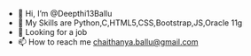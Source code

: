 - 👋 Hi, I’m @Deepthi13Ballu
- 🌱 My Skills are Python,C,HTML5,CSS,Bootstrap,JS,Oracle 11g
- 💞️ Looking for a job
- 📫 How to reach me chaithanya.ballu@gmail.com

<!---
Deepthi13Ballu/Deepthi13Ballu is a ✨ special ✨ repository because its `README.md` (this file) appears on your GitHub profile.
You can click the Preview link to take a look at your changes.
--->
